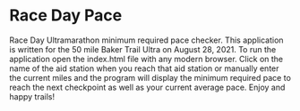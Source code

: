 # Race Day Pace
Race Day Ultramarathon minimum required pace checker.
This application is written for the 50 mile Baker Trail Ultra on August 28, 2021.
To run the application open the index.html file with any modern browser.
Click on the name of the aid station when you reach that aid station or manually enter the current miles and the program will display the minimum required pace to reach the next checkpoint as well as your current average pace.
Enjoy and happy trails!

